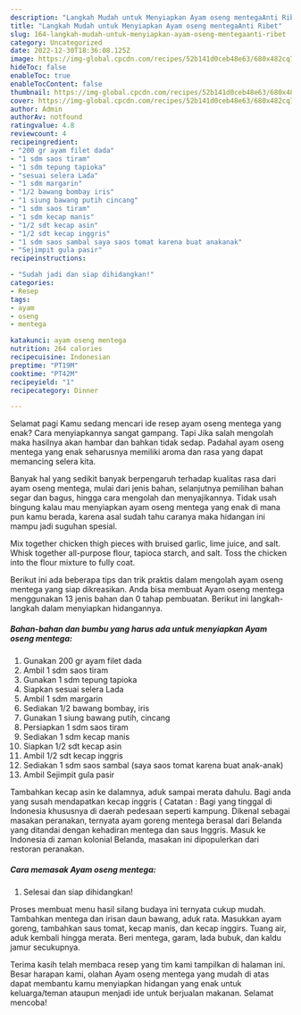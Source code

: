 ```yaml
---
description: "Langkah Mudah untuk Menyiapkan Ayam oseng mentegaAnti Ribet"
title: "Langkah Mudah untuk Menyiapkan Ayam oseng mentegaAnti Ribet"
slug: 164-langkah-mudah-untuk-menyiapkan-ayam-oseng-mentegaanti-ribet
category: Uncategorized
date: 2022-12-30T18:36:08.125Z
image: https://img-global.cpcdn.com/recipes/52b141d0ceb48e63/680x482cq70/ayam-oseng-mentega-foto-resep-utama.jpg
hideToc: false
enableToc: true
enableTocContent: false
thumbnail: https://img-global.cpcdn.com/recipes/52b141d0ceb48e63/680x482cq70/ayam-oseng-mentega-foto-resep-utama.jpg
cover: https://img-global.cpcdn.com/recipes/52b141d0ceb48e63/680x482cq70/ayam-oseng-mentega-foto-resep-utama.jpg
author: Admin
authorAv: notfound
ratingvalue: 4.8
reviewcount: 4
recipeingredient:
- "200 gr ayam filet dada"
- "1 sdm saos tiram"
- "1 sdm tepung tapioka"
- "sesuai selera Lada"
- "1 sdm margarin"
- "1/2 bawang bombay iris"
- "1 siung bawang putih cincang"
- "1 sdm saos tiram"
- "1 sdm kecap manis"
- "1/2 sdt kecap asin"
- "1/2 sdt kecap inggris"
- "1 sdm saos sambal saya saos tomat karena buat anakanak"
- "Sejimpit gula pasir"
recipeinstructions:

- "Sudah jadi dan siap dihidangkan!"
categories:
- Resep
tags:
- ayam
- oseng
- mentega

katakunci: ayam oseng mentega 
nutrition: 264 calories
recipecuisine: Indonesian
preptime: "PT19M"
cooktime: "PT42M"
recipeyield: "1"
recipecategory: Dinner

---
```



Selamat pagi Kamu sedang mencari ide resep ayam oseng mentega yang enak? Cara menyiapkannya sangat gampang. Tapi Jika salah mengolah maka hasilnya akan hambar dan bahkan tidak sedap. Padahal ayam oseng mentega yang enak seharusnya memiliki aroma dan rasa yang dapat memancing selera kita.


Banyak hal yang sedikit banyak berpengaruh terhadap kualitas rasa dari ayam oseng mentega, mulai dari jenis bahan, selanjutnya pemilihan bahan segar dan bagus, hingga cara mengolah dan menyajikannya. Tidak usah bingung kalau mau menyiapkan ayam oseng mentega yang enak di mana pun kamu berada, karena asal sudah tahu caranya maka hidangan ini mampu jadi suguhan spesial.

Mix together chicken thigh pieces with bruised garlic, lime juice, and salt. Whisk together all-purpose flour, tapioca starch, and salt. Toss the chicken into the flour mixture to fully coat.


Berikut ini ada beberapa tips dan trik praktis dalam mengolah ayam oseng mentega yang siap dikreasikan. Anda bisa membuat Ayam oseng mentega menggunakan 13 jenis bahan dan 0 tahap pembuatan. Berikut ini langkah-langkah dalam menyiapkan hidangannya.

<!--inarticleads1-->

##### Bahan-bahan dan bumbu yang harus ada untuk menyiapkan Ayam oseng mentega:

1. Gunakan 200 gr ayam filet dada
1. Ambil 1 sdm saos tiram
1. Gunakan 1 sdm tepung tapioka
1. Siapkan sesuai selera Lada
1. Ambil 1 sdm margarin
1. Sediakan 1/2 bawang bombay, iris
1. Gunakan 1 siung bawang putih, cincang
1. Persiapkan 1 sdm saos tiram
1. Sediakan 1 sdm kecap manis
1. Siapkan 1/2 sdt kecap asin
1. Ambil 1/2 sdt kecap inggris
1. Sediakan 1 sdm saos sambal (saya saos tomat karena buat anak-anak)
1. Ambil Sejimpit gula pasir


Tambahkan kecap asin ke dalamnya, aduk sampai merata dahulu. Bagi anda yang susah mendapatkan kecap inggris ( Catatan : Bagi yang tinggal di Indonesia khususnya di daerah pedesaan seperti kampung. Dikenal sebagai masakan peranakan, ternyata ayam goreng mentega berasal dari Belanda yang ditandai dengan kehadiran mentega dan saus Inggris. Masuk ke Indonesia di zaman kolonial Belanda, masakan ini dipopulerkan dari restoran peranakan. 

<!--inarticleads2-->

##### Cara memasak Ayam oseng mentega:


1. Selesai dan siap dihidangkan!

Proses membuat menu hasil silang budaya ini ternyata cukup mudah. Tambahkan mentega dan irisan daun bawang, aduk rata. Masukkan ayam goreng, tambahkan saus tomat, kecap manis, dan kecap inggirs. Tuang air, aduk kembali hingga merata. Beri mentega, garam, lada bubuk, dan kaldu jamur secukupnya. 

Terima kasih telah membaca resep yang tim kami tampilkan di halaman ini. Besar harapan kami, olahan Ayam oseng mentega yang mudah di atas dapat membantu kamu menyiapkan hidangan yang enak untuk keluarga/teman ataupun menjadi ide untuk berjualan makanan. Selamat mencoba!
